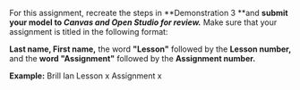 For this assignment, recreate the steps in **Demonstration 3 **and **submit your model to _Canvas and Open Studio for review._** Make sure that your assignment is titled in the following format:

**Last name, First name,** the word **"Lesson"** followed by the **Lesson number,** and the **word "Assignment"** followed by the **Assignment number.**

**Example:**
Brill Ian Lesson x Assignment x
